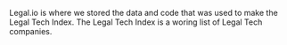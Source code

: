 Legal.io is where we stored the data and code that was used to make the Legal Tech Index. The Legal Tech Index is a woring list of Legal Tech companies. 
